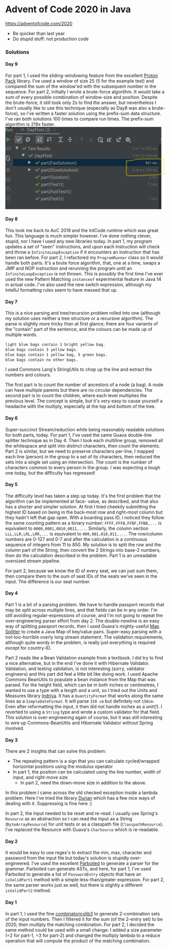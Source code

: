 # Advent of Code 2020 in Java
https://adventofcode.com/2020

* Be quicker than last year
* Do stupid stuff: not production code

### Solutions

#### Day 9
For part 1, I used the sliding-windowing feature from the excellent [Proton Pack](https://github.com/ProtonMail/proton-pack)
library.  I've used a window of size 25 (5 for the example test) and compared the sum of the window'ed with the
subsequent number in the sequence.  For part 2, initially I wrote a brute-force algorithm.  It would take a sum of
every possible combination of window-size and position.  Despite the brute-force, it still took only 2s to find the
answer, but nevertheless I don't usually like to use this technique (especially as Day8 was also a brute-force), so I've
written a faster solution using the prefix-sum data structure.  I've ran both solutions 100 times to compare run times.
The prefix-sum algorithm is 219x faster. ![Speeds compared](/screenshots/day9.png)

#### Day 8
This took me back to AoC 2019 and the IntCode runtime which was great fun.  This language is much simpler however.  I've 
done nothing clever, stupid, nor I have I used any new libraries today.  In part 1, my program updates a set of "seen"
instructions, and upon each instruction will check and throw a `InfiniteLoopException` if it encounters an instruction
that has been ran before.  For part 2, I refactored my `ProgramRunner` class so it would handle both parts.  It's a
brute force algorithm, that, one at a time, swaps a JMP and NOP instruction and rerunning the program until an
`InfiniteLoopException` is not thrown.  This is possibly the first time I've ever used the new Pattern Matching
`instanceof` experimental feature in Java 14 in actual code.  I've also used the new switch expression, although my
IntelliJ formatting rules seem to have messed that up.

#### Day 7
This is a nice parsing and tree/recursion problem rolled into one (although my solution uses neither a tree structure or
a recursive algorithm).  The parse is slightly more tricky than at first glance; there are four variants of the
"contain" part of the sentence, and the colours can be made up of multiple words.
```
light blue bags contain 1 bright yellow bag.
blue bags contain 3 yellow bags.
blue bags contain 1 yellow bag, 5 green bags.
blue bags contain no other bags.
```
I used Commons Lang's StringUtils to chop up the line and extract the numbers and colours.

The first part is to count the number of ancestors of a node (a bag).  A node can have multiple parents but there are no
circular dependencies.  The second part is to count the children, where each level multiplies the previous level.
The concept is simple, but it's very easy to cause yourself a headache with the multiply, especially at the top and
bottom of the tree.

#### Day 6
Super-succinct Stream/reduction while being reasonably readable solutions for both parts, today.  For part 1, I've used
the same Guava double-line splitter technique as in Day 4.  Then I took each multiline group, removed all the whitespace
and split into distinct characters, then count the elements.  Part 2 is similar, but we need to preserve characters
per-line, I mapped each line (person) in the group to a set of its characters, then reduced the sets into a single set
using an intersection.  The count is the number of characters common to every person in the group.  I was expecting a
tough one today, but the difficulty has regressed!

#### Day 5
The difficulty level has taken a step up today.  It's the first problem that the algorithm can be implemented at face-
value, as described, and that also has a shorter and simpler solution.  At first I tried cheekily submitting the highest
ID based on being in the back-most row and right-most column but they hadn't left that gap open.  With a boarding
pass ID, I noticed they follow the same counting pattern as a binary number: `FFFF,FFFB,FFBF,FFBB,...` is equivalent to
`0000,0001,0010,0011,...`.  Similarly, the column section `LLL,LLR,LRL,LRR,...` is equivalent to `000,001,010,011,...`.
The row/column numbers are 0-127 and 0-7 and after the calculation is a continuous sequence of integers from 11 to 850.
My solution is to split the row and the column part of the String, then convert the 2 Strings into base-2 numbers, then
do the calculation described in the problem.  Part 1 is an unreadable oversized stream pipeline.

For part 2, because we know the ID of every seat, we can just sum them, then compare them to the sum of seat IDs of the
seats we've seen in the input.  The difference is our seat number.


#### Day 4
Part 1 is a bit of a parsing problem.  We have to handle passport records that may be split across multiple lines, and
that fields can be in any order.  I'm still avoiding regular-expressions of course, and I'm not going to repeat the
over-engineering parser effort from day 2.  The double-newline is an easy way of splitting passport records, then I used
Guava's mighty-useful [Map Splitter](https://guava.dev/releases/30.0-jre/api/docs/com/google/common/base/Splitter.MapSplitter.html)
to create a Java Map of key/value pairs.  Super-easy parsing with a not-too-horrible overly long stream statement.  The
validation requirements, although quite wordy in the problem, is really just everything is required except for
country-ID.

Part 2 reads like a Bean Validation example from a textbook.  I did try to find a nice alternative, but in the end I've
done it with Hibernate Validator.  Validation, and testing validation, is not interesting (sorry, validator engineers)
and this part did feel a little bit like doing work.  I used Apache Commons BeanUtils to populate a bean instance from
the Map that was parsed.  For the height field, which can be in both inches or centimetres, I wanted to use a type with
a length and a unit, so I tried out the Units and Measures library
[Indriya](https://unitsofmeasurement.github.io/indriya/).  It has a `QuantityFormat` that works along the same lines as
a `SimpleDateFormat`.  It will parse `150 cm` but definitely not `150cm`.  Even after reformatting the input, it then
did not handle inches as a unit(!).  I reverted to using a `String` type and wrote a custom validator for that field.
This solution is over-engineering again of course, but it was still interesting to wire up Commons-BeanUtils and 
Hibernate Validator without Spring involved.

#### Day 3
There are 2 insights that can solve this problem:
* The repeating pattern is a sign that you can calculate cycled/wrapped horizontal positions using the modulus operator
* In part 1, the position can be calculated using the line number, width of input, and right-move size
  * In part 2, need the down-move size in addition to the above.

In this problem I came across the old checked exception inside a lambda problem.  Here I've tried the library
[Durian](https://github.com/diffplug/durian) which has a few nice ways of dealing with it.  Suppressing is fine here :)

In part 2, the input needed to be reset and re-read.  I usually use Spring's `Resource` as an abstraction so I can read
the input as a String (`ByteArrayResource`) for unit tests or as a classpath file (`ClasspathResource`).  I've replaced
the Resource with Guava's `CharSource` which is re-readable.  

#### Day 2
It would be easy to use regex's to extract the min, max, character and password from the input file but today's solution
is stupidly over-engineered.  I've used the excellent [Parboiled](https://github.com/sirthias/parboiled) to generate a
parser for the grammar.  Parboiled can generate ASTs, and here, for part 1, I've used Parboiled to generate a list of
`PasswordEntry` objects that have an `isValidPart1` method with a simple less-than/greater expression.  For part 2, the
same parser works just as well, but there is slightly a different `isValidPart2` method.

#### Day 1
In part 1, I used the fine [combinatoricslib3](https://github.com/dpaukov/combinatoricslib3) to generate
2-combination sets of the input numbers.  Then I filtered it for the sum (of the 2-entry set) to be 2020, then
multiply the matching combination.  For part 2, I decided the same method could be used with a small change: I added a
size parameter (=2 for part-1, =3 for part-2) and changed the multiply lambda to a reduce operation that will compute
the product of the matching combination.
